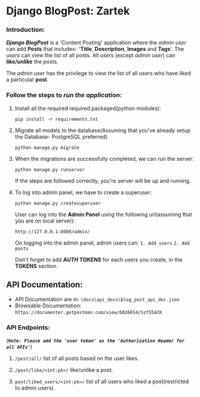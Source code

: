 # Django BlogPost: Zartek

### Introduction:
_**Django BlogPost**_ is a 'Content Posting'  application 
where the _admin user_ can add **Posts** that includes- 
'**Title**, **Description**, **Images** and **Tags**'.
The _users_ can view the list of all posts.
All _users_ (except _admin user_) can **_like/unlike_** the posts.

The _admin user_ has the privilege to view the list of all users who have liked a particular **post**.

### Follow the steps to _run the application_:

1. Install all the required required packaged(python modules):

    ```pip install -r requirements.txt```

2. Migrate all models to the database(Assuming that you've already setup the Database- PostgreSQL preferred)
 
    ```python manage.py migrate```
    
3. When the migrations are successfully completed, we can run the server:

    ```python manage.py runserver```
    
    If the steps are followed correctly, you're server will be up and running.

 4. To log into admin panel, we have to create a superuser:
 
    ```python manage.py createsuperuser```
    
    User can log into the **Admin Panel** using the following url(assuming that you are on local server):
    
        http://127.0.0.1:8000/admin/
    
    On logging into the admin panel, admin users can:
    ```1. Add users```
    ```2. Add posts```
    
    Don't forget to add **_AUTH TOKENS_** for each users you create, in the **TOKENS** section.

## API Documentation:
   - API Documentation are in: ``\docs\api_docs\blog_post_api_doc.json``
   - Browsable Documentation: `https://documenter.getpostman.com/view/6826654/Szf55ACK` 

### API Endpoints:
(**_`Note: Please add the 'user token' as the 'Authorization Header for all APIs'`_**)
1. ```/post/all/``` list of all posts based on the user likes.

2. ```/post/like/<int:pk>/``` like/unlike a post.

3. ```post/liked_users/<int:pk>/``` list of all users who liked a post(restricted to admin users).
